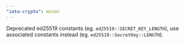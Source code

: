 ```yaml
---
"iota-crypto": minor
---
```


Deprecated ed25519 constants (eg. `ed25519::SECRET_KEY_LENGTH`), use associated constants instead (eg. `ed25519::SecretKey::LENGTH`).
